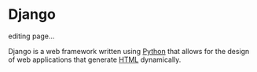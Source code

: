 # Django

editing page...





Django is a web framework written using [Python](/wiki/Python) that allows for the design of web applications that generate [HTML](/wiki/HTML) dynamically.